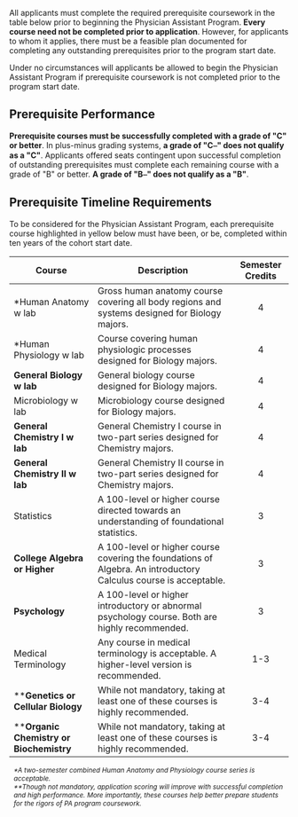 All applicants <span class="highlight">must complete the required prerequisite coursework in the table below prior to beginning the Physician Assistant Program</span>. **Every course need not be completed prior to application**. However, for applicants to whom it applies, there must be a feasible plan documented for completing any outstanding prerequisites prior to the program start date. 

Under no circumstances will applicants be allowed to begin the Physician Assistant Program if prerequisite coursework is not completed prior to the program start date.

## Prerequisite Performance

**Prerequisite courses must be successfully completed with a grade of "C" or better**. In plus-minus grading systems, **a grade of "C⎯" does not qualify as a "C"**. Applicants offered seats contingent upon successful completion of outstanding prerequisites must complete each remaining course with a grade of "B" or better. **A grade of "B⎯" does not qualify as a "B"**.

## Prerequisite Timeline Requirements

To be considered for the Physician Assistant Program, <span class="highlight">each prerequisite course highlighted in yellow below must have been, or be, completed within ten years of the cohort start date</span>.

|                         Course                         |                                                   Description                                                    | Semester Credits |
|--------------------------------------------------------|------------------------------------------------------------------------------------------------------------------|:----------------:|
| *<span class="highlight">Human Anatomy w lab</span>    | Gross human anatomy course covering all body regions and systems designed for Biology majors.                    | 4                |
| *<span class="highlight">Human Physiology w lab</span> | Course covering human physiologic processes designed for Biology majors.                                         | 4                |
| **General Biology w lab**                              | General biology course designed for Biology majors.                                                              | 4                |
| <span class="highlight">Microbiology w lab</span>            | Microbiology course designed for Biology majors.                                                                 | 4                |
| **General Chemistry I w lab**                          | General Chemistry I course in two-part series designed for Chemistry majors.                                     | 4                |
| **General Chemistry II w lab**                         | General Chemistry II course in two-part series designed for Chemistry majors.                                    | 4                |
| <span class="highlight">Statistics</span>              | A 100-level or higher course directed towards an understanding of foundational statistics.                       | 3                |
| **College Algebra or Higher**                          | A 100-level or higher course covering the foundations of Algebra. An introductory Calculus course is acceptable. | 3                |
| **Psychology**                                         | A 100-level or higher introductory or abnormal psychology course. Both are highly recommended.                   | 3                |
| <span class="highlight">Medical Terminology</span>     | Any course in medical terminology is acceptable. A higher-level version is recommended.                          | 1-3                |
| ****Genetics or Cellular Biology**                     | While not mandatory, taking at least one of these courses is highly recommended.                                 | 3-4              |
| ****Organic Chemistry or Biochemistry**                | While not mandatory, taking at least one of these courses is highly recommended.                                 | 3-4              |
  
<span style="display:block;font-size:85%;margin-left:.5rem;margin-right:.5rem;">_*A two-semester combined Human Anatomy and Physiology course series is acceptable._</span> 
<span style="display:block;font-size:85%;margin-left:.5rem;margin-right:.5rem;">_**Though not mandatory, application scoring will improve with successful completion and high performance. More importantly, these courses help better prepare students for the rigors of PA program coursework._</span> 




